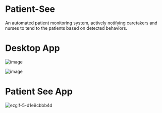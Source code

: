 # Patient-See
An automated patient monitoring system, actively notifying caretakers and nurses to tend to the patients based on detected behaviors.

# Desktop App
![image](https://github.com/JoeFarag-00/Patient-See/assets/88057098/e2b989cc-a5f0-455f-8d50-44b23a851e78)

![image](https://github.com/JoeFarag-00/Patient-See/assets/88057098/61a37f35-79da-4c2d-aa33-57c93ca3a86e)

# Patient See App

![ezgif-5-d1e9cbbb4d](https://github.com/JoeFarag-00/Patient-See/assets/88057098/3098803f-7879-47c6-8989-3ae029113bb5)
